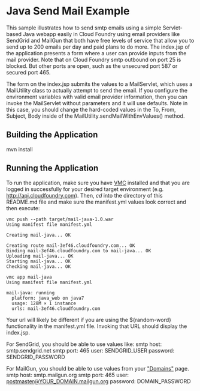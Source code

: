 Java Send Mail Example
=================

This sample illustrates how to send smtp emails using a simple Servlet-based Java webapp easily in Cloud Foundry using email providers like SendGrid and MailGun that both have free levels of service that allow you to send up to 200 emails per day and paid plans to do more. The index.jsp of the application presents a form where a user can provide inputs from the mail provider. Note that on Cloud Foundry smtp outbound on port 25 is blocked. But other ports are open, such as the unsecured port 587 or secured port 465.

The form on the index.jsp submits the values to a MailServlet, which uses a MailUtility class to actually attempt to send the email. If you configure the environment variables with valid email provider information, then you can invoke the MailServlet without parameters and it will use defaults. Note in this case, you should change the hard-coded values in the To, From, Subject, Body inside of the MailUtility.sendMailWithEnvValues() method.


Building the Application
-----------------------
mvn install

Running the Application
-----------------------

To run the application, make sure you have [VMC](http://docs.cloudfoundry.com/tools/vmc/installing-vmc.html "VMC")
installed and that you are logged in successfully for your desired target environment (e.g. http://api.cloudfoundry.com).
Then, *cd* into the directory of this README.md file and make sure the manifest.yml values look correct and then execute:

```
vmc push --path target/mail-java-1.0.war 
Using manifest file manifest.yml

Creating mail-java... OK

Creating route mail-3ef46.cloudfoundry.com... OK
Binding mail-3ef46.cloudfoundry.com to mail-java... OK
Uploading mail-java... OK
Starting mail-java... OK
Checking mail-java... OK

vmc app mail-java
Using manifest file manifest.yml

mail-java: running
  platform: java_web on java7
  usage: 128M × 1 instance
  urls: mail-3ef46.cloudfoundry.com
```

Your url will likely be different if you are using the ${random-word} functionality in the manifest.yml file. Invoking that URL should display the index.jsp.

For SendGrid, you should be able to use values like:
smtp host: smtp.sendgrid.net
smtp port: 465
user: SENDGRID_USER
password: SENDGRID_PASSWORD

For MailGun, you should be able to use values from your ["Domains"](https://mailgun.net/cp/domains "Domains") page.
smtp host: smtp.mailgun.org
smtp port: 465
user: postmaster@YOUR_DOMAIN.mailgun.org
password: DOMAIN_PASSWORD


